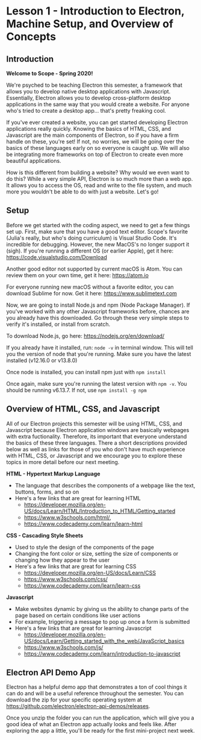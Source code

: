 # **Lesson 1 - Introduction to Electron, Machine Setup, and Overview of Concepts**

## **Introduction**
**Welcome to Scope - Spring 2020!**

We're psyched to be teaching Electron this semester, a framework that allows you to develop native desktop applications with Javascript.  Essentially, Electron allows you to develop cross-platform desktop applications in the same way that you would create a website.  For anyone who's tried to create a desktop app... that's pretty freaking cool.

If you've ever created a website, you can get started developing Electron applications really quickly.  Knowing the basics of HTML, CSS, and Javascript are the main components of Electron, so if you have a firm handle on these, you're set!  If not, no worries, we will be going over the basics of these languages early on so everyone is caught up.  We will also be integrating more frameworks on top of Electron to create even more beautiful applications.

How is this different from building a website?  Why would we even want to do this?  While a very simple API, Electron is so much more than a web app.  It allows you to access the OS, read and write to the file system, and much more you wouldn't be able to do with just a website.  Let's go!

## **Setup**
Before we get started with the coding aspect, we need to get a few things set up.  First, make sure that you have a good text editor.  Scope's favorite (Julia's really, but who's doing curriculum) is Visual Studio Code.  It's incredible for debugging.  However, the new MacOS's no longer support it (sigh).  If you're running a different OS (or earlier Apple), get it here:
https://code.visualstudio.com/Download

Another good editor not supported by current macOS is Atom.  You can review them on your own time, get it here:
https://atom.io

For everyone running new macOS without a favorite editor, you can download Sublime for now.  Get it here:
https://www.sublimetext.com

Now, we are going to install Node.js and npm (Node Package Manager).  If you've worked with any other Javascript frameworks before, chances are you already have this downloaded.  Go through these very simple steps to verify it's installed, or install from scratch.

To download Node.js, go here:
https://nodejs.org/en/download/

If you already have it installed, run: `node -v` in terminal window.  This will tell you the version of node that you're running.  Make sure you have the latest installed (v12.16.0 or v13.8.0)

Once node is installed, you can install npm just with
`npm install`

Once again, make sure you're running the latest version with `npm -v`.  You should be running v6.13.7.  If not, use `npm install -g npm`

## **Overview of HTML, CSS, and Javascript**

All of our Electron projects this semester will be using HTML, CSS, and Javascript because Electron application windows are basically webpages with extra fuctionality. Therefore, its important that everyone understand the basics of these three languages. There a short descriptions provided below as well as links for those of you who don't have much experience with HTML, CSS, or Javascript and we encourage you to explore these topics in more detail before our next meeting.

**HTML - Hypertext Markup Language**
* The language that describes the components of a webpage like the text, buttons, forms, and so on
* Here's a few links that are great for learning HTML 
  * https://developer.mozilla.org/en-US/docs/Learn/HTML/Introduction_to_HTML/Getting_started 
  * https://www.w3schools.com/html/,
  * https://www.codecademy.com/learn/learn-html

**CSS - Cascading Style Sheets**
* Used to style the design of the components of the page
* Changing the font color or size, setting the size of components or changing how they appear to the user
* Here's a few links that are great for learning CSS 
  * https://developer.mozilla.org/en-US/docs/Learn/CSS 
  * https://www.w3schools.com/css/
  * https://www.codecademy.com/learn/learn-css

**Javascript**
* Make websites dynamic by giving us the ability to change parts of the page based on certain conditions like user actions
* For example, triggering a message to pop up once a form is submitted
* Here's a few links that are great for learning Javascript 
  * https://developer.mozilla.org/en-US/docs/Learn/Getting_started_with_the_web/JavaScript_basics 
  * https://www.w3schools.com/js/
  * https://www.codecademy.com/learn/introduction-to-javascript

## **Electron API Demo App**
Electron has a helpful demo app that demonstrates a ton of cool things it can do and will be a useful reference throughout the semester. You can download the zip for your specific operating system at https://github.com/electron/electron-api-demos/releases. 

Once you unzip the folder you can run the application, which will give you a good idea of what an Electron app actually looks and feels like. After exploring the app a little, you'll be ready for the first mini-project next week. 

